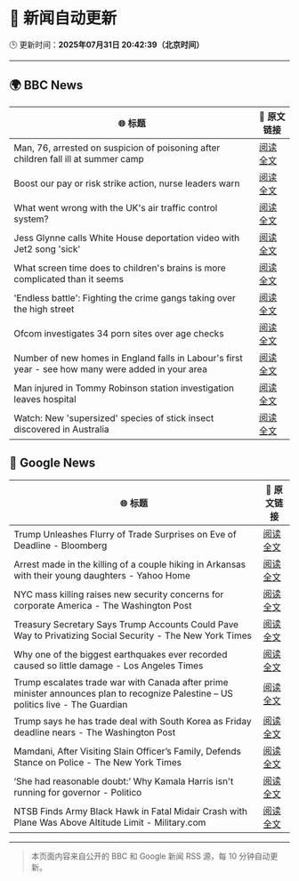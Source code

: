# 🧠 新闻自动更新

🕒 更新时间：**2025年07月31日 20:42:39（北京时间）**

---

## 🌍 BBC News

| 🌐 标题 | 🔗 原文链接 |
|--------|-------------|
| Man, 76, arrested on suspicion of poisoning after children fall ill at summer camp | [阅读全文](https://www.bbc.com/news/articles/cq58lgnvvypo?at_medium=RSS&at_campaign=rss) |
| Boost our pay or risk strike action, nurse leaders warn | [阅读全文](https://www.bbc.com/news/articles/c36je08d111o?at_medium=RSS&at_campaign=rss) |
| What went wrong with the UK's air traffic control system? | [阅读全文](https://www.bbc.com/news/articles/clyv75g60ejo?at_medium=RSS&at_campaign=rss) |
| Jess Glynne calls White House deportation video with Jet2 song 'sick' | [阅读全文](https://www.bbc.com/news/articles/clyjggjplyqo?at_medium=RSS&at_campaign=rss) |
| What screen time does to children's brains is more complicated than it seems | [阅读全文](https://www.bbc.com/news/articles/c9d0l40v551o?at_medium=RSS&at_campaign=rss) |
| 'Endless battle': Fighting the crime gangs taking over the high street | [阅读全文](https://www.bbc.com/news/articles/ckgevynly99o?at_medium=RSS&at_campaign=rss) |
| Ofcom investigates 34 porn sites over age checks | [阅读全文](https://www.bbc.com/news/articles/c5y2xx6z6eko?at_medium=RSS&at_campaign=rss) |
| Number of new homes in England falls in Labour's first year - see how many were added in your area | [阅读全文](https://www.bbc.com/news/articles/cr5rmz0vreno?at_medium=RSS&at_campaign=rss) |
| Man injured in Tommy Robinson station investigation leaves hospital | [阅读全文](https://www.bbc.com/news/articles/cq682ggrd63o?at_medium=RSS&at_campaign=rss) |
| Watch: New 'supersized' species of stick insect discovered in Australia | [阅读全文](https://www.bbc.com/news/videos/cy98ql1v8wdo?at_medium=RSS&at_campaign=rss) |

## 📰 Google News

| 🌐 标题 | 🔗 原文链接 |
|--------|-------------|
| Trump Unleashes Flurry of Trade Surprises on Eve of Deadline - Bloomberg | [阅读全文](https://news.google.com/rss/articles/CBMiwAFBVV95cUxNT3prdTd0cEFxTXA0VU5GTjNTNmJ1TVNzdDF0X2w1RmpmUjQxUGhxbmNzYVdPUzZ1TWRYMGxvUVVnTHRXOC1mdlJ1NDgyOXdYOHdBdmNZaG4xbUVSMHFJTlEtbi1jdVI0VzNMR0VZbTd0VzhXbFl3eEdVcmdqUXJJaUxzcS1ocUhwV29nbFhSQVRneU9FTHQ4d0JCM2g0T3JqMy1MMTQ3cjRvZ3lNcUprN05sRlNHaFFjMGwwNXhwVE8?oc=5) |
| Arrest made in the killing of a couple hiking in Arkansas with their young daughters - Yahoo Home | [阅读全文](https://news.google.com/rss/articles/CBMijAFBVV95cUxQcXd5a2w3dVdYaUpMbUJHZTI5SjdoSnpYcVNhN24zZzVJUFc4UHMxdlI4M1dIMWRyZFpNVGFtWjdHZ1BDUXY3dDdQU3h4OEhhbEdFSG5ENzhoRGtpQlpJckNrVmc0eV9ZdnNidE92Y2JsZnZNNTRiMm1WX2Nyem5KLUtKbUNJMFpscEp4Tw?oc=5) |
| NYC mass killing raises new security concerns for corporate America - The Washington Post | [阅读全文](https://news.google.com/rss/articles/CBMingFBVV95cUxNbXp2cFA5M0hfaWtjcUx1cXVGSGxvQWtSQ1lBUDI4YS1RWFBsaTdGeUZCQmhFQmxZcXJmOE94R0lYY1lYYm80aFhpMFZkUEZoaGxIWjNPNjRlNEQ3Nmo4XzcwS2ZQVkVKd085eUVXV1RvT3N0N1h2OUhPTDlXYTBNX2puT3ZBOEo3X2RkRkxIb3czTl9rZE1TYnZ0RVVYQQ?oc=5) |
| Treasury Secretary Says Trump Accounts Could Pave Way to Privatizing Social Security - The New York Times | [阅读全文](https://news.google.com/rss/articles/CBMihAFBVV95cUxOdENGOWl6OEY2NmczeUFBNU14YjlidzlmRTBRWGUyQmkwVjllWDlvZjZUSVFEc3JPR2UyT3lOR290TVlCVHVaaUE0dFpVZU9DcGRERjltUFQxdmtITl8xVXIwVEpNSjBJaGdpb29XZUgwdGRsT0xGOWtfWTd0LVFSTkk0MjA?oc=5) |
| Why one of the biggest earthquakes ever recorded caused so little damage - Los Angeles Times | [阅读全文](https://news.google.com/rss/articles/CBMimgFBVV95cUxNb3FfamJhbEhMd1c2c0lvU0lHeXlVS2xnMzFGS1NrWm9QaFY3NWdwWUU3STAxamt0ajZOS2lxcWxPM2FhTG9UV1Y2X0pVUTRtRG90ZzUyOWdHVm1SUEV2VUZxQVB5NDhjREhkZjBoRHpvOG9GQ09MODJFZHNQcWdEU25UT3NOOWtoRjRjZ2J0NE9veUhyLUI3bEJn?oc=5) |
| Trump escalates trade war with Canada after prime minister announces plan to recognize Palestine – US politics live - The Guardian | [阅读全文](https://news.google.com/rss/articles/CBMixAFBVV95cUxNZ3BUNnVWTUxHWTR6SXZBQ1ZjbWZINW5ZME91RG11dFY3VDdqOXYxVFdjZVh1Rk9kc2k2d3I0Y3lEdmh1SDk0My1pZ0xqV0lCMV9GbEhYYVB5dDIyVnlXUWlBd003dEt0RTBFRG9QbjNaM2R1UV90U2t3bzNBMVhCbENIQjlRblBRRVNCOFE5QnJzMDVfWDZUajlibmd5NEdBNXJiZTEyZlVQeDJiM0pZclk5MXZwb1V2VHQ5ZUw2bXJZUEU1?oc=5) |
| Trump says he has trade deal with South Korea as Friday deadline nears - The Washington Post | [阅读全文](https://news.google.com/rss/articles/CBMiswFBVV95cUxPZ0hZVkhKcnVBZXNoWE16NXh0dGFkcG1yNUw5akFHWGhFRzhlaU11ckswaFJjeHk5RGpURW9tV09ZbXowZzZlZzhYcDBVUjNnVjFXOTVSQU1hbmJCYnBuTllFNUM5YUcyVXQ2OGZ6MS1EUkF0RF95U1ROMGZGaFVMZjhrb2hpaFJ4UzR6N3NSb0ljWjc1MEkybnJWWi1neGdhZ3hlTnhKRm1oeFZ2eWN5dktsaw?oc=5) |
| Mamdani, After Visiting Slain Officer’s Family, Defends Stance on Police - The New York Times | [阅读全文](https://news.google.com/rss/articles/CBMihAFBVV95cUxOcy1yVVd0SnJlNkROSEJxV0ZFeHBYOUREbVhfT3hIT2lMd0V3SUg1LUpPYzl2T1Y2b2ZMRHlkd0E2RXdYSTVPVnktRmJ4NDJoLV95Uzc5S2U0V0dyNmxtYjJnbGRBRFBvQV9zdUhpX3RULTRYWWN4OE5VVzdJaEdrU2s3Qmk?oc=5) |
| ‘She had reasonable doubt:’ Why Kamala Harris isn't running for governor - Politico | [阅读全文](https://news.google.com/rss/articles/CBMimAFBVV95cUxQU0xraUJCT0FXcFZmOXQwb3pCbXlMeHJYLXUtcGgzMHhYb29fZnlPMjRBVDFQTkQxbGFjd0ZQel8yb1Q0VEY2RU1yVU1vaXpnM21DQzdDQ3N3aWZPYl84VkpJZ1dMa3QwUGt1S3NoWTBpd2VtVWtqWU1XRmxodDVadG1ST08tTDRlRUlEZW5reDFHdVpvYXZFTg?oc=5) |
| NTSB Finds Army Black Hawk in Fatal Midair Crash with Plane Was Above Altitude Limit - Military.com | [阅读全文](https://news.google.com/rss/articles/CBMixwFBVV95cUxNZG1YNGNvOXZrcDFWbEpSQWxLSG83elFxcVZqRUtXd2psdGs4VzJZZUwxNGNpcUF6cmExX0czSjRQcGx3bDU3XzctcW9JNEtOQkl1ZDE4MklBRV9zcVNxUnhqbXZkTzE1cl9HcGcyYUd1UGZ2UFJuTnBNRHNaNjFnalJxVFdsUkRxTTJIVTJRSjVXR1Brcnh4aEFGcjBJbjRaM21wdHZHbVpOLXZGellIMUQzSkxwMWlWYkxHcUxZbzlEdHl3am1n?oc=5) |

---
> 本页面内容来自公开的 BBC 和 Google 新闻 RSS 源，每 10 分钟自动更新。